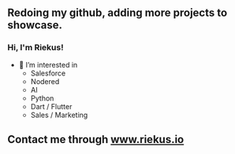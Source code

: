 ## Redoing my github, adding more projects to showcase.

### Hi, I'm Riekus!

- 👀 I’m interested in 
  - Salesforce
  - Nodered
  - AI
  - Python 
  - Dart / Flutter
  - Sales / Marketing

## Contact me through www.riekus.io

